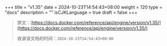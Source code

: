 +++
title = "v1.35"
date = 2024-10-23T14:54:43+08:00
weight = 120
type = "docs"
description = ""
isCJKLanguage = true
draft = false
+++

> 原文：[https://docs.docker.com/reference/api/engine/version/v1.35/](https://docs.docker.com/reference/api/engine/version/v1.35/)
>
> 收录该文档的时间：`2024-10-23T14:54:43+08:00`
